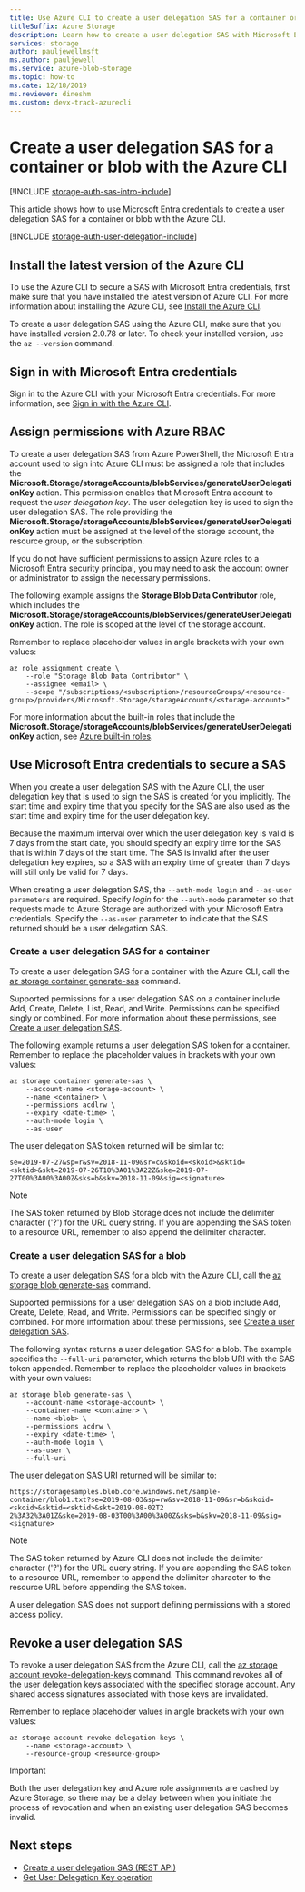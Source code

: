 ```yaml
---
title: Use Azure CLI to create a user delegation SAS for a container or blob
titleSuffix: Azure Storage
description: Learn how to create a user delegation SAS with Microsoft Entra credentials by using Azure CLI.
services: storage
author: pauljewellmsft
ms.author: pauljewell
ms.service: azure-blob-storage
ms.topic: how-to
ms.date: 12/18/2019
ms.reviewer: dineshm
ms.custom: devx-track-azurecli
---
```


# Create a user delegation SAS for a container or blob with the Azure CLI

[!INCLUDE [storage-auth-sas-intro-include](../../../includes/storage-auth-sas-intro-include.md)]

This article shows how to use Microsoft Entra credentials to create a user delegation SAS for a container or blob with the Azure CLI.

[!INCLUDE [storage-auth-user-delegation-include](../../../includes/storage-auth-user-delegation-include.md)]

## Install the latest version of the Azure CLI

To use the Azure CLI to secure a SAS with Microsoft Entra credentials, first make sure that you have installed the latest version of Azure CLI. For more information about installing the Azure CLI, see [Install the Azure CLI](/cli/azure/install-azure-cli).

To create a user delegation SAS using the Azure CLI, make sure that you have installed version 2.0.78 or later. To check your installed version, use the `az --version` command.

<a name='sign-in-with-azure-ad-credentials'></a>

## Sign in with Microsoft Entra credentials

Sign in to the Azure CLI with your Microsoft Entra credentials. For more information, see [Sign in with the Azure CLI](/cli/azure/authenticate-azure-cli).

## Assign permissions with Azure RBAC

To create a user delegation SAS from Azure PowerShell, the Microsoft Entra account used to sign into Azure CLI must be assigned a role that includes the **Microsoft.Storage/storageAccounts/blobServices/generateUserDelegationKey** action. This permission enables that Microsoft Entra account to request the *user delegation key*. The user delegation key is used to sign the user delegation SAS. The role providing the **Microsoft.Storage/storageAccounts/blobServices/generateUserDelegationKey** action must be assigned at the level of the storage account, the resource group, or the subscription.

If you do not have sufficient permissions to assign Azure roles to a Microsoft Entra security principal, you may need to ask the account owner or administrator to assign the necessary permissions.

The following example assigns the **Storage Blob Data Contributor** role, which includes the **Microsoft.Storage/storageAccounts/blobServices/generateUserDelegationKey** action. The role is scoped at the level of the storage account.

Remember to replace placeholder values in angle brackets with your own values:

```azurecli-interactive
az role assignment create \
    --role "Storage Blob Data Contributor" \
    --assignee <email> \
    --scope "/subscriptions/<subscription>/resourceGroups/<resource-group>/providers/Microsoft.Storage/storageAccounts/<storage-account>"
```

For more information about the built-in roles that include the **Microsoft.Storage/storageAccounts/blobServices/generateUserDelegationKey** action, see [Azure built-in roles](../../role-based-access-control/built-in-roles.md).

<a name='use-azure-ad-credentials-to-secure-a-sas'></a>

## Use Microsoft Entra credentials to secure a SAS

When you create a user delegation SAS with the Azure CLI, the user delegation key that is used to sign the SAS is created for you implicitly. The start time and expiry time that you specify for the SAS are also used as the start time and expiry time for the user delegation key.

Because the maximum interval over which the user delegation key is valid is 7 days from the start date, you should specify an expiry time for the SAS that is within 7 days of the start time. The SAS is invalid after the user delegation key expires, so a SAS with an expiry time of greater than 7 days will still only be valid for 7 days.

When creating a user delegation SAS, the `--auth-mode login` and `--as-user parameters` are required. Specify *login* for the `--auth-mode` parameter so that requests made to Azure Storage are authorized with your Microsoft Entra credentials. Specify the `--as-user` parameter to indicate that the SAS returned should be a user delegation SAS.

### Create a user delegation SAS for a container

To create a user delegation SAS for a container with the Azure CLI, call the [az storage container generate-sas](/cli/azure/storage/container#az-storage-container-generate-sas) command.

Supported permissions for a user delegation SAS on a container include Add, Create, Delete, List, Read, and Write. Permissions can be specified singly or combined. For more information about these permissions, see [Create a user delegation SAS](/rest/api/storageservices/create-user-delegation-sas).

The following example returns a user delegation SAS token for a container. Remember to replace the placeholder values in brackets with your own values:

```azurecli-interactive
az storage container generate-sas \
    --account-name <storage-account> \
    --name <container> \
    --permissions acdlrw \
    --expiry <date-time> \
    --auth-mode login \
    --as-user
```

The user delegation SAS token returned will be similar to:

```
se=2019-07-27&sp=r&sv=2018-11-09&sr=c&skoid=<skoid>&sktid=<sktid>&skt=2019-07-26T18%3A01%3A22Z&ske=2019-07-27T00%3A00%3A00Z&sks=b&skv=2018-11-09&sig=<signature>
```

> [!NOTE]
> The SAS token returned by Blob Storage does not include the delimiter character ('?') for the URL query string. If you are appending the SAS token to a resource URL, remember to also append the delimiter character.

### Create a user delegation SAS for a blob

To create a user delegation SAS for a blob with the Azure CLI, call the [az storage blob generate-sas](/cli/azure/storage/blob#az-storage-blob-generate-sas) command.

Supported permissions for a user delegation SAS on a blob include Add, Create, Delete, Read, and Write. Permissions can be specified singly or combined. For more information about these permissions, see [Create a user delegation SAS](/rest/api/storageservices/create-user-delegation-sas).

The following syntax returns a user delegation SAS for a blob. The example specifies the `--full-uri` parameter, which returns the blob URI with the SAS token appended. Remember to replace the placeholder values in brackets with your own values:

```azurecli-interactive
az storage blob generate-sas \
    --account-name <storage-account> \
    --container-name <container> \
    --name <blob> \
    --permissions acdrw \
    --expiry <date-time> \
    --auth-mode login \
    --as-user \
    --full-uri
```

The user delegation SAS URI returned will be similar to:

```
https://storagesamples.blob.core.windows.net/sample-container/blob1.txt?se=2019-08-03&sp=rw&sv=2018-11-09&sr=b&skoid=<skoid>&sktid=<sktid>&skt=2019-08-02T2
2%3A32%3A01Z&ske=2019-08-03T00%3A00%3A00Z&sks=b&skv=2018-11-09&sig=<signature>
```

> [!NOTE]
> The SAS token returned by Azure CLI does not include the delimiter character ('?') for the URL query string. If you are appending the SAS token to a resource URL, remember to append the delimiter character to the resource URL before appending the SAS token.
>
> A user delegation SAS does not support defining permissions with a stored access policy.

## Revoke a user delegation SAS

To revoke a user delegation SAS from the Azure CLI, call the [az storage account revoke-delegation-keys](/cli/azure/storage/account#az-storage-account-revoke-delegation-keys) command. This command revokes all of the user delegation keys associated with the specified storage account. Any shared access signatures associated with those keys are invalidated.

Remember to replace placeholder values in angle brackets with your own values:

```azurecli-interactive
az storage account revoke-delegation-keys \
    --name <storage-account> \
    --resource-group <resource-group>
```

> [!IMPORTANT]
> Both the user delegation key and Azure role assignments are cached by Azure Storage, so there may be a delay between when you initiate the process of revocation and when an existing user delegation SAS becomes invalid.

## Next steps

- [Create a user delegation SAS (REST API)](/rest/api/storageservices/create-user-delegation-sas)
- [Get User Delegation Key operation](/rest/api/storageservices/get-user-delegation-key)
